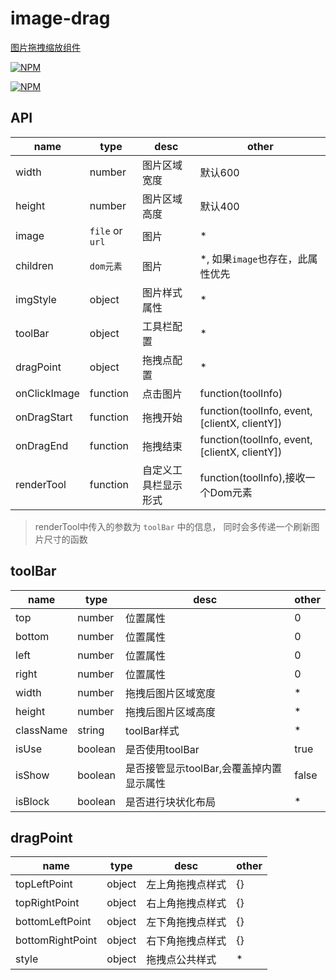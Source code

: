 # image-drag

[图片拖拽缩放组件](https://liuqing650.github.io/image-drag/preview/)

[![NPM](https://nodei.co/npm/image-drag.png)](https://nodei.co/npm/image-drag/)

[![NPM](https://nodei.co/npm-dl/image-drag.png?months=3)](https://nodei.co/npm/image-drag/)

## API

|name|type|desc|other|
|-|-|-|-|
|width|number|图片区域宽度|默认600|
|height|number|图片区域高度|默认400|
|image|`file` or `url`|图片|*|
|children|`dom元素`|图片|*, 如果`image`也存在，此属性优先|
|imgStyle|object|图片样式属性|*|
|toolBar|object|工具栏配置|*|
|dragPoint|object|拖拽点配置|*|
|onClickImage|function|点击图片|function(toolInfo)|
|onDragStart|function|拖拽开始|function(toolInfo, event, [clientX, clientY])|
|onDragEnd|function|拖拽结束|function(toolInfo, event, [clientX, clientY])|
|renderTool|function|自定义工具栏显示形式|function(toolInfo),接收一个Dom元素|

> renderTool中传入的参数为 `toolBar` 中的信息， 同时会多传递一个刷新图片尺寸的函数

## toolBar

|name|type|desc|other|
|-|-|-|-|
|top|number|位置属性|0|
|bottom|number|位置属性|0|
|left|number|位置属性|0|
|right|number|位置属性|0|
|width|number|拖拽后图片区域宽度|*|
|height|number|拖拽后图片区域高度|*|
|className|string|toolBar样式|*|
|isUse|boolean|是否使用toolBar|true|
|isShow|boolean|是否接管显示toolBar,会覆盖掉内置显示属性|false|
|isBlock|boolean|是否进行块状化布局|*|

## dragPoint

|name|type|desc|other|
|-|-|-|-|
|topLeftPoint|object|左上角拖拽点样式|{}|
|topRightPoint|object|右上角拖拽点样式|{}|
|bottomLeftPoint|object|左下角拖拽点样式|{}|
|bottomRightPoint|object|右下角拖拽点样式|{}|
|style|object|拖拽点公共样式|*|
